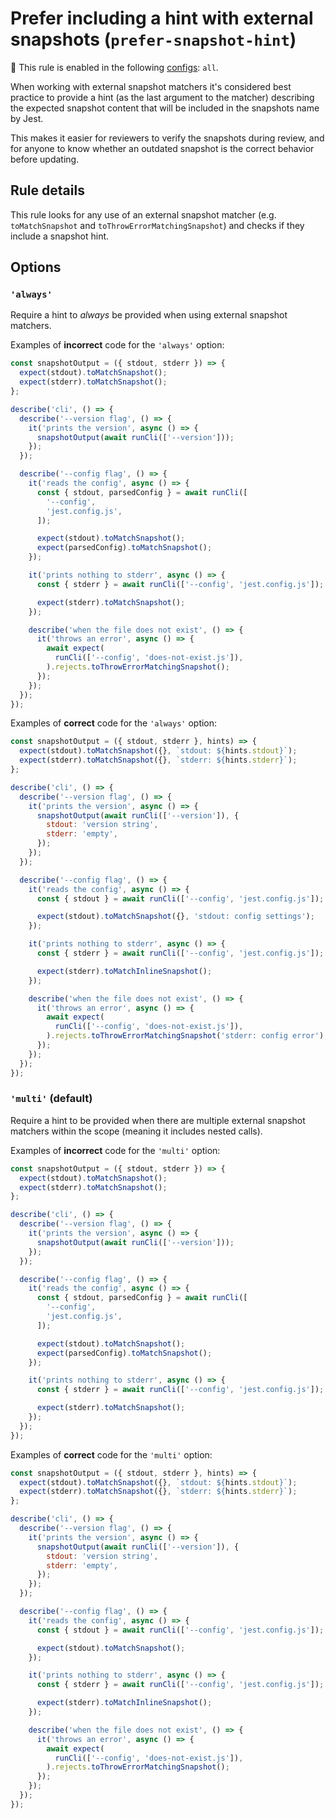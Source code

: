 # Prefer including a hint with external snapshots (`prefer-snapshot-hint`)

<!-- begin rules notice -- generated by `yarn tools:regenerate-docs` -->

<!-- prettier-ignore -->
💼 This rule is enabled in the following [configs](https://github.com/jest-community/eslint-plugin-jest#shareable-configurations): `all`.

<!-- end rules notice -->

When working with external snapshot matchers it's considered best practice to
provide a hint (as the last argument to the matcher) describing the expected
snapshot content that will be included in the snapshots name by Jest.

This makes it easier for reviewers to verify the snapshots during review, and
for anyone to know whether an outdated snapshot is the correct behavior before
updating.

## Rule details

This rule looks for any use of an external snapshot matcher (e.g.
`toMatchSnapshot` and `toThrowErrorMatchingSnapshot`) and checks if they include
a snapshot hint.

## Options

### `'always'`

Require a hint to _always_ be provided when using external snapshot matchers.

Examples of **incorrect** code for the `'always'` option:

```js
const snapshotOutput = ({ stdout, stderr }) => {
  expect(stdout).toMatchSnapshot();
  expect(stderr).toMatchSnapshot();
};

describe('cli', () => {
  describe('--version flag', () => {
    it('prints the version', async () => {
      snapshotOutput(await runCli(['--version']));
    });
  });

  describe('--config flag', () => {
    it('reads the config', async () => {
      const { stdout, parsedConfig } = await runCli([
        '--config',
        'jest.config.js',
      ]);

      expect(stdout).toMatchSnapshot();
      expect(parsedConfig).toMatchSnapshot();
    });

    it('prints nothing to stderr', async () => {
      const { stderr } = await runCli(['--config', 'jest.config.js']);

      expect(stderr).toMatchSnapshot();
    });

    describe('when the file does not exist', () => {
      it('throws an error', async () => {
        await expect(
          runCli(['--config', 'does-not-exist.js']),
        ).rejects.toThrowErrorMatchingSnapshot();
      });
    });
  });
});
```

Examples of **correct** code for the `'always'` option:

```js
const snapshotOutput = ({ stdout, stderr }, hints) => {
  expect(stdout).toMatchSnapshot({}, `stdout: ${hints.stdout}`);
  expect(stderr).toMatchSnapshot({}, `stderr: ${hints.stderr}`);
};

describe('cli', () => {
  describe('--version flag', () => {
    it('prints the version', async () => {
      snapshotOutput(await runCli(['--version']), {
        stdout: 'version string',
        stderr: 'empty',
      });
    });
  });

  describe('--config flag', () => {
    it('reads the config', async () => {
      const { stdout } = await runCli(['--config', 'jest.config.js']);

      expect(stdout).toMatchSnapshot({}, 'stdout: config settings');
    });

    it('prints nothing to stderr', async () => {
      const { stderr } = await runCli(['--config', 'jest.config.js']);

      expect(stderr).toMatchInlineSnapshot();
    });

    describe('when the file does not exist', () => {
      it('throws an error', async () => {
        await expect(
          runCli(['--config', 'does-not-exist.js']),
        ).rejects.toThrowErrorMatchingSnapshot('stderr: config error');
      });
    });
  });
});
```

### `'multi'` (default)

Require a hint to be provided when there are multiple external snapshot matchers
within the scope (meaning it includes nested calls).

Examples of **incorrect** code for the `'multi'` option:

```js
const snapshotOutput = ({ stdout, stderr }) => {
  expect(stdout).toMatchSnapshot();
  expect(stderr).toMatchSnapshot();
};

describe('cli', () => {
  describe('--version flag', () => {
    it('prints the version', async () => {
      snapshotOutput(await runCli(['--version']));
    });
  });

  describe('--config flag', () => {
    it('reads the config', async () => {
      const { stdout, parsedConfig } = await runCli([
        '--config',
        'jest.config.js',
      ]);

      expect(stdout).toMatchSnapshot();
      expect(parsedConfig).toMatchSnapshot();
    });

    it('prints nothing to stderr', async () => {
      const { stderr } = await runCli(['--config', 'jest.config.js']);

      expect(stderr).toMatchSnapshot();
    });
  });
});
```

Examples of **correct** code for the `'multi'` option:

```js
const snapshotOutput = ({ stdout, stderr }, hints) => {
  expect(stdout).toMatchSnapshot({}, `stdout: ${hints.stdout}`);
  expect(stderr).toMatchSnapshot({}, `stderr: ${hints.stderr}`);
};

describe('cli', () => {
  describe('--version flag', () => {
    it('prints the version', async () => {
      snapshotOutput(await runCli(['--version']), {
        stdout: 'version string',
        stderr: 'empty',
      });
    });
  });

  describe('--config flag', () => {
    it('reads the config', async () => {
      const { stdout } = await runCli(['--config', 'jest.config.js']);

      expect(stdout).toMatchSnapshot();
    });

    it('prints nothing to stderr', async () => {
      const { stderr } = await runCli(['--config', 'jest.config.js']);

      expect(stderr).toMatchInlineSnapshot();
    });

    describe('when the file does not exist', () => {
      it('throws an error', async () => {
        await expect(
          runCli(['--config', 'does-not-exist.js']),
        ).rejects.toThrowErrorMatchingSnapshot();
      });
    });
  });
});
```
